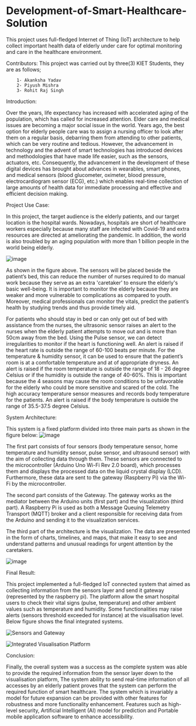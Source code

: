 # Development-of-Smart-Healthcare-Solution
This project uses full-fledged Internet of Thing (IoT) architecture to help collect important health data of elderly under care for optimal monitoring and care in the healthcare environment.

Contributors: This project was carried out by three(3) KIET Students, they are as follows;

		1- Akanksha Yadav
		2- Piyush Mishra
		3- Rohit Raj Singh 
		


Introduction:

Over the years, life expectancy has increased with accelerated aging of the population, which has called for increased attention. Elder care and medical issues are becoming a major social issue in the world. Years ago, the best option for elderly people care was to assign a nursing officer to look after them on a regular basis, debarring them from attending to other patients, which can be very routine and tedious. However, the advancement in technology and the advent of smart technologies has introduced devices and methodologies that have made life easier, such as the sensors, actuators, etc. 
Consequently, the advancement in the development of these digital devices has brought about advances in wearables, smart phones, and medical sensors (blood glucometer, oximeter, blood pressure, electrocardiogram sensor (ECG), etc.) which enables real-time collection of large amounts of health data for immediate processing and effective and efficient decision making. 


Project Use Case:

In this project, the target audience is the elderly patients, and our target location is the hospital wards. Nowadays, hospitals are short of healthcare workers especially because many staff are infected with Covid-19 and extra resources are directed at ameliorating the pandemic. In addition, the world is also troubled by an aging population with more than 1 billion people in the world being elderly. 

![image](https://user-images.githubusercontent.com/16369782/181297172-264bd5d8-f799-429a-8ee2-8ad38453df78.png)
            
                                                      
As shown in the figure above. The sensors will be placed beside the patient’s bed, this can reduce the number of nurses required to do manual work because they serve as an extra 'caretaker' to ensure the elderly's basic well-being. It is important to monitor the elderly because they are weaker and more vulnerable to complications as compared to youth. Moreover, medical professionals can monitor the vitals, predict the patient’s health by studying trends and thus provide timely aid.


For patients who should stay in bed or can only get out of bed with assistance from the nurses, the ultrasonic sensor raises an alert to the nurses when the elderly patient attempts to move out and is more than 50cm away from the bed. Using the Pulse sensor, we can detect irregularities to monitor if the heart is functioning well. An alert is raised if the heart rate is outside the range of 60-100 beats per minute. For the temperature & humidity sensor, it can be used to ensure that the patient’s room is at a comfortable temperature and at of appropriate dryness. An alert is raised if the room temperature is outside the range of 18 - 26 degree Celsius or if the humidity is outside the range of 40-60%. This is important because the 4 seasons may cause the room conditions to be unfavorable for the elderly who could be more sensitive and scared of the cold. The high accuracy temperature sensor measures and records body temperature for the patients. An alert is raised if the body temperature is outside the range of 35.5-37.5 degree Celsius.

System Architecture:

This system is a fixed platform divided into three main parts as shown in the figure below:
![image](https://user-images.githubusercontent.com/16369782/181297343-fcc48326-083d-451b-b19f-ea79620c62ef.png)


The first part consists of four sensors (body temperature sensor, home temperature and humidity sensor, pulse sensor, and ultrasound sensor) with the aim of collecting data through them. These sensors are connected to the microcontroller (Arduino Uno Wi-Fi Rev 2.0 board), which processes them and displays the processed data on the liquid crystal display (LCD). Furthermore, these data are sent to the gateway (Raspberry Pi) via the Wi-Fi by the microcontroller. 

The second part consists of the Gateway. The gateway works as the mediator between the Arduino units (first part) and the visualization (third part). A Raspberry Pi is used as both a Message Queuing Telemetry Transport (MQTT) broker and a client responsible for receiving data from the Arduino and sending it to the visualization services. 

The third part of the architecture is the visualization. The data are presented in the form of charts, timelines, and maps, that make it easy to see and understand patterns and unusual readings for urgent attention by the caretakers.

![image](https://user-images.githubusercontent.com/16369782/181298953-d3e3dd6a-9a72-4124-af0c-b0409c4fba8a.png)


Final Result:

This project implemented a full-fledged IoT connected system that aimed as collecting information from the sensors layer and send it gateway (represented by the raspberry pi). The platform allow the smart hospital users to check their vital signs (pulse, temperature) and other ambient values such as temperature and humidity. Some functionalities may raise alerts (sensors threshold exceeded for instance) at the visualisation level. Below figure shows the final integrated systems.

![Sensors and Gateway](https://user-images.githubusercontent.com/16369782/181306941-789c75f5-9005-44d3-bb1e-ce8bf1d4b529.png)

![Integrated Visualisation Platform](https://user-images.githubusercontent.com/16369782/181307027-abe8875f-30cd-470c-82d7-39c2021d3f8d.png)


Conclusion:

Finally, the overall system was a success as the complete system was able to provide the required information from the sensor layer down to the visualisation platform, The system ability to send real-time information of all accesses by an elderly patient proves that the system can perform the required function of smart healthcare. The system which is invariably a model for future expansion can be provided with other features for robustness and more functionality enhancement. Features such as high-level security, Artificial Intelligent (AI) model for prediction and Portable mobile application software to enhance accessibility.
